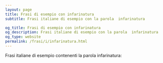```yaml
---
layout: page
title: Frasi di esempio con infarinatura 
subtitle: Frasi italiane di esempio con la parola  infarinatura

og_title: Frasi di esempio con infarinatura 
og_description: Frasi italiane di esempio con la parola  infarinatura
og_type: website
permalink: /frasi/i/infarinatura.html
---
```


Frasi italiane di esempio contenenti la parola infarinatura:


